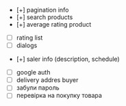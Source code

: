 - [+] pagination info
- [+] search products
- [+] average rating product
- [ ] rating list
- [ ] dialogs
- [+] saler info (description, schedule)
- [ ] google auth
- [ ] delivery addres buyer
- [ ] забули пароль
- [ ] перевірка на покупку товара